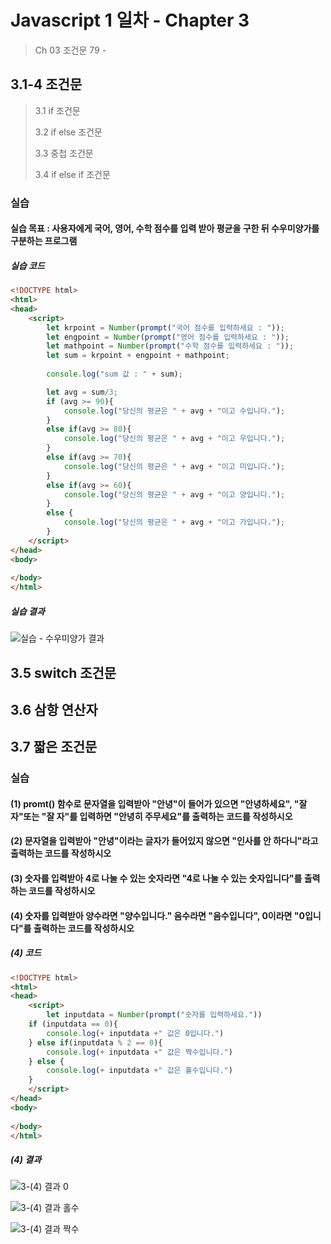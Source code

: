 # Javascript 1 일차 - Chapter 3

> Ch 03 조건문 79 - 



## 3.1-4 조건문

> 3.1 if 조건문
>
> 3.2 if  else 조건문
>
> 3.3 중첩 조건문
>
> 3.4 if else if 조건문

### 실습

#### 실습 목표 : 사용자에게 국어, 영어, 수학 점수를 입력 받아 평균을 구한 뒤 수우미양가를 구분하는 프로그램



##### 실습 코드 

```html
<!DOCTYPE html>
<html>
<head>
    <script> 
        let krpoint = Number(prompt("국어 점수를 입력하세요 : "));
        let engpoint = Number(prompt("영어 점수를 입력하세요 : "));
        let mathpoint = Number(prompt("수학 점수를 입력하세요 : "));
        let sum = krpoint + engpoint + mathpoint;
      
        console.log("sum 값 : " + sum);

        let avg = sum/3;
        if (avg >= 90){
            console.log("당신의 평균은 " + avg + "이고 수입니다.");
        }
        else if(avg >= 80){
            console.log("당신의 평균은 " + avg + "이고 우입니다.");
        }
        else if(avg >= 70){
            console.log("당신의 평균은 " + avg + "이고 미입니다.");
        }
        else if(avg >= 60){
            console.log("당신의 평균은 " + avg + "이고 양입니다.");
        }
        else {
            console.log("당신의 평균은 " + avg + "이고 가입니다.");
        }
    </script>
</head>
<body>
    
</body>
</html>
```

##### 실습 결과

![실습 - 수우미양가 결과](https://user-images.githubusercontent.com/55272324/72873028-1c427d00-3d32-11ea-8ba7-1b69e550fc8b.PNG)



## 3.5 switch 조건문





## 3.6 삼항 연산자



## 3.7 짧은 조건문





### 실습

#### (1) promt() 함수로 문자열을 입력받아 "안녕"이 들어가 있으면 "안녕하세요", "잘자"또는 "잘 자"를 입력하면 "안녕히 주무세요"를 출력하는 코드를 작성하시오



#### (2) 문자열을 입력받아 "안녕"이라는 글자가 들어있지 않으면 "인사를 안 하다니"라고 출력하는 코드를 작성하시오



#### (3) 숫자를 입력받아 4로 나눌 수 있는 숫자라면 "4로 나눌 수 있는 숫자입니다"를 출력하는 코드를 작성하시오



#### (4) 숫자를 입력받아 양수라면 "양수입니다." 음수라면 "음수입니다", 0이라면 "0입니다"를 출력하는 코드를 작성하시오

##### (4) 코드

```html
<!DOCTYPE html>
<html>
<head>
    <script> 
        let inputdata = Number(prompt("숫자를 입력하세요."))
    if (inputdata == 0){
        console.log(+ inputdata +" 값은 0입니다.")
    } else if(inputdata % 2 == 0){
        console.log(+ inputdata +" 값은 짝수입니다.")
    } else {
        console.log(+ inputdata +" 값은 홀수입니다.")
    }
    </script>
</head>
<body>
    
</body>
</html>
```

##### (4) 결과

![3-(4) 결과 0](https://user-images.githubusercontent.com/55272324/72874103-9a078800-3d34-11ea-94ab-137838eda33f.PNG)

![3-(4) 결과 홀수](https://user-images.githubusercontent.com/55272324/72874102-996ef180-3d34-11ea-8e20-532ebf4f5120.PNG)

![3-(4) 결과 짝수](https://user-images.githubusercontent.com/55272324/72874101-996ef180-3d34-11ea-8803-37897d849358.PNG)